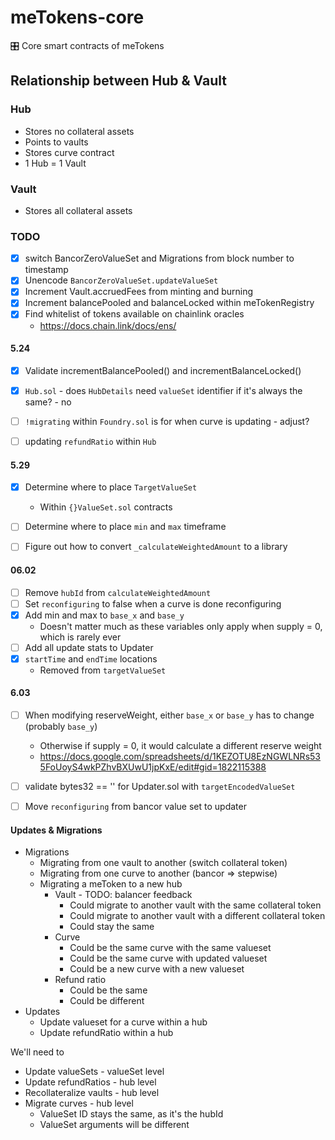 # meTokens-core
🎛  Core smart contracts of meTokens


## Relationship between Hub & Vault
### Hub
* Stores no collateral assets
* Points to vaults
* Stores curve contract
* 1 Hub = 1 Vault

### Vault
* Stores all collateral assets


### TODO
* [x] switch BancorZeroValueSet and Migrations from block number to timestamp
* [x] Unencode `BancorZeroValueSet.updateValueSet`
* [x] Increment Vault.accruedFees from minting and burning
* [x] Increment balancePooled and balanceLocked within meTokenRegistry
* [x] Find whitelist of tokens available on chainlink oracles
    * https://docs.chain.link/docs/ens/

#### 5.24
* [x] Validate incrementBalancePooled() and incrementBalanceLocked()
* [x] `Hub.sol` - does `HubDetails` need `valueSet` identifier if it's always the same? - no
* [ ] `!migrating` within `Foundry.sol` is for when curve is updating - adjust?
* [ ] updating `refundRatio` within `Hub`


#### 5.29
* [x] Determine where to place `TargetValueSet`
    * Within `{}ValueSet.sol` contracts
* [ ] Determine where to place `min` and `max` timeframe
* [ ] Figure out how to convert `_calculateWeightedAmount` to a library


#### 06.02
* [ ] Remove `hubId` from `calculateWeightedAmount`
* [ ] Set `reconfiguring` to false when a curve is done reconfiguring
* [x] Add min and max to `base_x` and `base_y`
    * Doesn't matter much as these variables only apply when supply = 0, which is rarely ever
* [ ] Add all update stats to Updater
* [x] `startTime` and `endTime` locations
    * Removed from `targetValueSet`


#### 6.03
* [ ] When modifying reserveWeight, either `base_x` or `base_y` has to change (probably `base_y`)
    * Otherwise if supply = 0, it would calculate a different reserve weight
    * https://docs.google.com/spreadsheets/d/1KEZOTU8EzNGWLNRs535FoUoyS4wkPZhvBXUwU1jpKxE/edit#gid=1822115388
* [ ] validate bytes32 == '' for Updater.sol with `targetEncodedValueSet`
* [ ] Move `reconfiguring` from bancor value set to updater





#### Updates & Migrations
* Migrations
    * Migrating from one vault to another (switch collateral token)
    * Migrating from one curve to another (bancor => stepwise)
    * Migrating a meToken to a new hub
        * Vault - TODO: balancer feedback
            * Could migrate to another vault with the same collateral token
            * Could migrate to another vault with a different collateral token
            * Could stay the same
        * Curve
            * Could be the same curve with the same valueset
            * Could be the same curve with updated valueset
            * Could be a new curve with a new valueset
        * Refund ratio
            * Could be the same
            * Could be different
* Updates
    * Update valueset for a curve within a hub
    * Update refundRatio within a hub


We'll need to
* Update valueSets - valueSet level
* Update refundRatios - hub level
* Recollateralize vaults - hub level
* Migrate curves - hub level
    * ValueSet ID stays the same, as it's the hubId
    * ValueSet arguments will be different
